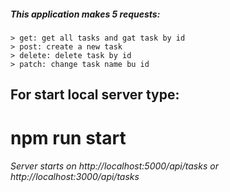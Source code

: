 ##### This application makes 5 requests:
```
> get: get all tasks and gat task by id
> post: create a new task
> delete: delete task by id
> patch: change task name bu id
```

## For start local server type:
# npm run start
###### Server starts on http://localhost:5000/api/tasks or http://localhost:3000/api/tasks